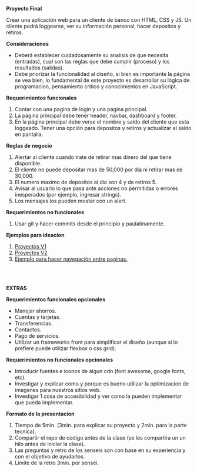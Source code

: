 **Proyecto Final**

Crear una aplicación web para un cliente de banco con HTML, CSS y JS.
Un cliente podrá loggearse, ver su información personal, hacer depositos y retiros.

**Consideraciones**

* Deberá establecer cuidadosamente su analisis de que necesita (entradas), cual son las reglas que debe cumplir (proceso) y los resultados (salidas).
* Debe priorizar la funcionalidad al diseño, si bien es importante la página se vea bien, lo fundamental de este proyecto es desarrollar su lógica de programacion, pensamiento critico y conocimientos en JavaScript.

**Requerimientos funcionales**

1. Contar con una pagina de login y una pagina principal.
2. La pagina principal debe tener header, navbar, dashboard y footer.
3. En la página principal debe verse el nombre y saldo del cliente que esta loggeado. Tener una opción para depositos y retiros y actualizar el saldo en pantalla.

**Reglas de negocio**

1. Alertar al cliente cuando trate de retirar mas dinero del que tiene disponible.
2. El cliente no puede depositar mas de 50,000 por dia ni retirar mas de 30,000.
3. El numero maximo de depositos al dia son 4 y de retiros 5.
4. Avisar al usuario lo que pasa ante acciones no permitidas o errores inesperados (por ejemplo, ingresar strings).
5. Los mensajes los pueden mostar con un alert.

**Requerimientos no funcionales**

1. Usar git y hacer commits desde el principio y paulatinamente.

**Ejemplos para ideacion**

1. [Proyectos V1](https://docs.google.com/document/d/1mKmbM77cIsuS-J3gmjK3VQA-pWQYKZvYvBSftueG3Mo/edit)
2. [Proyectos V2](https://docs.google.com/document/d/1bsA3xkoErYwrnWIq7WcEDRjeJ3jFv_-4e0iwcSJRYT8/edit)
3. [Ejemplo para hacer navegación entre paginas.](https://github.com/montoyaguzman/nav-html)

<br/>
<br/>

**EXTRAS**

**Requerimientos funcionales opcionales**

* Manejar ahorros.
* Cuentas y tarjetas.
* Transferencias.
* Contactos.
* Pago de servicios.
* Utilizar un frameworks front para simplificar el diseño (aunque si lo prefiere puede utilizar flexbox o css grid).

**Requerimientos no funcionales opcionales**

* Introducir fuentes e iconos de algun cdn (font awesome, google fonts, etc).
* Investigar y explicar como y porque es bueno utilizar la optimizacion de imagenes para nuestros sitios web.
* Investigar 1 cosa de accesibilidad y ver como la pueden implementar que pueda implementar.

**Formato de la presentacion**

1. Tiempo de 5min. (3min. para explicar su proyecto y 2min. para la parte tecnica).
2. Compartir el repo de codigo antes de la clase (se les compartira un un hilo antes de iniciar la clase).
3. Las preguntas y retro de los senseis son con base en su experiencia y con el objetivo de ayudarlos.
4. Limite de la retro 3min. por sensei.
